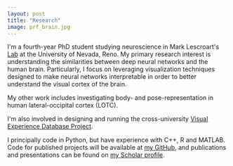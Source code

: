 ```yaml
---
layout: post
title: "Research"
image: prf_brain.jpg
---
```


I'm a fourth-year PhD student studying neuroscience in Mark Lescroart's [Lab](http://piecesofmind.psyc.unr.edu/) at the University of Nevada, Reno.  My primary research interest is understanding the similarities between deep neural networks and the human brain.  Particularly, I focus on leveraging visualization techniques designed to make neural networks interpretable in order to better understand the visual cortex of the brain.

My other work includes investigating body- and pose-representation in human lateral-occipital cortex (LOTC).

I'm also involved in designing and running the cross-university [Visual Experience Database Project](http://visualexperiencedatabase.org/index.html).

I principally code in Python, but have experience with C++, R and MATLAB.  Code for published projects will be available at [my GitHub](https://github.com/MShinkle), and publications and presentations can be found on [my Scholar profile](https://scholar.google.com/citations?user=bIcgPiwAAAAJ&hl=en).
